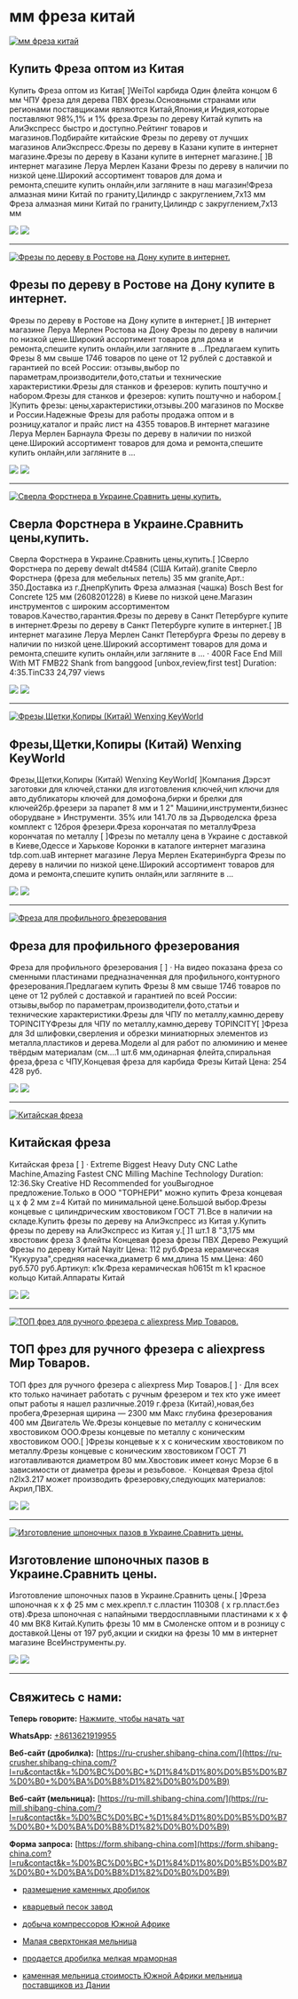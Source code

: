 # мм фреза китай

<a href="https://swt.shibang-china.com/?l=ru&img&k=%D0%BC%D0%BC+%D1%84%D1%80%D0%B5%D0%B7%D0%B0+%D0%BA%D0%B8%D1%82%D0%B0%D0%B9" target="_blank">![мм фреза китай](http://static.shibang-china.com/all-800x300/460.jpg)</a>

## Купить Фреза оптом из Китая
Купить Фреза оптом из Китая[ ]WeiTol карбида Один флейта концом 6 мм ЧПУ фреза для дерева ПВХ фрезы.Основными странами или регионами поставщиками являются Китай,Япония,и Индия,которые поставляют 98%,1% и 1% фреза.Фрезы по дереву Китай купить на АлиЭкспресс быстро и доступно.Рейтинг товаров и магазинов.Подбирайте китайские Фрезы по дереву от лучших магазинов АлиЭкспресс.Фрезы по дереву в Казани купите в интернет магазине.Фрезы по дереву в Казани купите в интернет магазине.[ ]В интернет магазине Леруа Мерлен Казани Фрезы по дереву в наличии по низкой цене.Широкий ассортимент товаров для дома и ремонта,спешите купить онлайн,или загляните в наш магазин!Фреза алмазная мини Китай по граниту,Цилиндр с закруглением,7х13 мм Фреза алмазная мини Китай по граниту,Цилиндр с закруглением,7х13 мм


<a href="https://whatsapp.shibangsoft.com/WhatsApp.php" target="_blank" title="WhatsApp">![](http://static.shibang-china.com/icon/whatsapp.png)</a> <a href="https://swt.shibang-china.com/?l=ru&icon&k=%D0%BC%D0%BC+%D1%84%D1%80%D0%B5%D0%B7%D0%B0+%D0%BA%D0%B8%D1%82%D0%B0%D0%B9" target="_blank">![](http://static.shibang-china.com/icon/chat-ru.png)</a>

---

<a href="https://swt.shibang-china.com/?l=ru&img&k=%D0%BC%D0%BC+%D1%84%D1%80%D0%B5%D0%B7%D0%B0+%D0%BA%D0%B8%D1%82%D0%B0%D0%B9" target="_blank">![Фрезы по дереву в Ростове на Дону купите в интернет.](http://static.shibang-china.com/all-800x300/1054.jpg)</a>

## Фрезы по дереву в Ростове на Дону купите в интернет.
Фрезы по дереву в Ростове на Дону купите в интернет.[ ]В интернет магазине Леруа Мерлен Ростова на Дону Фрезы по дереву в наличии по низкой цене.Широкий ассортимент товаров для дома и ремонта,спешите купить онлайн,или загляните в …Предлагаем купить Фрезы 8 мм свыше 1746 товаров по цене от 12 рублей с доставкой и гарантией по всей России: отзывы,выбор по параметрам,производители,фото,статьи и технические характеристики.Фрезы для станков и фрезеров: купить поштучно и набором.Фрезы для станков и фрезеров: купить поштучно и набором.[ ]Купить фрезы: цены,характеристики,отзывы.200 магазинов по Москве и России.Надежные Фрезы для работы продажа оптом и в розницу,каталог и прайс лист на 4355 товаров.В интернет магазине Леруа Мерлен Барнаула Фрезы по дереву в наличии по низкой цене.Широкий ассортимент товаров для дома и ремонта,спешите купить онлайн,или загляните в …


<a href="https://whatsapp.shibangsoft.com/WhatsApp.php" target="_blank" title="WhatsApp">![](http://static.shibang-china.com/icon/whatsapp.png)</a> <a href="https://swt.shibang-china.com/?l=ru&icon&k=%D0%BC%D0%BC+%D1%84%D1%80%D0%B5%D0%B7%D0%B0+%D0%BA%D0%B8%D1%82%D0%B0%D0%B9" target="_blank">![](http://static.shibang-china.com/icon/chat-ru.png)</a>

---

<a href="https://swt.shibang-china.com/?l=ru&img&k=%D0%BC%D0%BC+%D1%84%D1%80%D0%B5%D0%B7%D0%B0+%D0%BA%D0%B8%D1%82%D0%B0%D0%B9" target="_blank">![Сверла Форстнера в Украине.Сравнить цены,купить.](http://static.shibang-china.com/all-800x300/130.jpg)</a>

## Сверла Форстнера в Украине.Сравнить цены,купить.
Сверла Форстнера в Украине.Сравнить цены,купить.[ ]Сверло Форстнера по дереву dewalt dt4584 (США Китай).granite Сверло Форстнера (фреза для мебельных петель) 35 мм granite,Арт.: 350.Доставка из г.ДнепрКупить Фреза алмазная (чашка) Bosch Best for Concrete 125 мм (2608201228) в Киеве по низкой цене.Магазин инструментов с широким ассортиментом товаров.Качество,гарантия.Фрезы по дереву в Санкт Петербурге купите в интернет.Фрезы по дереву в Санкт Петербурге купите в интернет.[ ]В интернет магазине Леруа Мерлен Санкт Петербурга Фрезы по дереву в наличии по низкой цене.Широкий ассортимент товаров для дома и ремонта,спешите купить онлайн,или загляните в …&nbsp;&#0183;&#32;400R Face End Mill With MT FMB22 Shank from banggood [unbox,review,first test] Duration: 4:35.TinC33 24,797 views


<a href="https://whatsapp.shibangsoft.com/WhatsApp.php" target="_blank" title="WhatsApp">![](http://static.shibang-china.com/icon/whatsapp.png)</a> <a href="https://swt.shibang-china.com/?l=ru&icon&k=%D0%BC%D0%BC+%D1%84%D1%80%D0%B5%D0%B7%D0%B0+%D0%BA%D0%B8%D1%82%D0%B0%D0%B9" target="_blank">![](http://static.shibang-china.com/icon/chat-ru.png)</a>

---

<a href="https://swt.shibang-china.com/?l=ru&img&k=%D0%BC%D0%BC+%D1%84%D1%80%D0%B5%D0%B7%D0%B0+%D0%BA%D0%B8%D1%82%D0%B0%D0%B9" target="_blank">![Фрезы,Щетки,Копиры (Китай) Wenxing KeyWorld](http://static.shibang-china.com/all-800x300/968.jpg)</a>

## Фрезы,Щетки,Копиры (Китай) Wenxing KeyWorld
Фрезы,Щетки,Копиры (Китай) Wenxing KeyWorld[ ]Компания Дэрсэт заготовки для ключей,станки для изготовления ключей,чип ключи для авто,дубликаторы ключей для домофона,бирки и брелки для ключей2бр.фрезери за парапет 8 мм и 1 2&quot; Машини,инструменти,бизнес оборудване &#187; Инструменти. 35% или 141.70 лв за Дърводелска фреза комплект с 12броя фрезери.Фреза корончатая по металлуФреза корончатая по металлу [ ]Фрезы по металлу цена в Украине с доставкой в Киеве,Одессе и Харькове Коронки в каталоге интернет магазина tdp.com.uaВ интернет магазине Леруа Мерлен Екатеринбурга Фрезы по дереву в наличии по низкой цене.Широкий ассортимент товаров для дома и ремонта,спешите купить онлайн,или загляните в …


<a href="https://whatsapp.shibangsoft.com/WhatsApp.php" target="_blank" title="WhatsApp">![](http://static.shibang-china.com/icon/whatsapp.png)</a> <a href="https://swt.shibang-china.com/?l=ru&icon&k=%D0%BC%D0%BC+%D1%84%D1%80%D0%B5%D0%B7%D0%B0+%D0%BA%D0%B8%D1%82%D0%B0%D0%B9" target="_blank">![](http://static.shibang-china.com/icon/chat-ru.png)</a>

---

<a href="https://swt.shibang-china.com/?l=ru&img&k=%D0%BC%D0%BC+%D1%84%D1%80%D0%B5%D0%B7%D0%B0+%D0%BA%D0%B8%D1%82%D0%B0%D0%B9" target="_blank">![Фреза для профильного фрезерования](http://static.shibang-china.com/all-800x300/507.jpg)</a>

## Фреза для профильного фрезерования
Фреза для профильного фрезерования [ ]&nbsp;&#0183;&#32;На видео показана фреза со сменными пластинами предназначенная для профильного,контурного фрезерования.Предлагаем купить Фрезы 8 мм свыше 1746 товаров по цене от 12 рублей с доставкой и гарантией по всей России: отзывы,выбор по параметрам,производители,фото,статьи и технические характеристики.Фрезы для ЧПУ по металлу,камню,дереву TOPINCITYФрезы для ЧПУ по металлу,камню,дереву TOPINCITY[ ]Фреза для 3d шлифовки,сверления и обрезки миниатюрных элементов из металла,пластиков и дерева.Модели al для работ по алюминию и менее твёрдым материалам (см.…1 шт.6 мм,одинарная флейта,спиральная фреза,фреза с ЧПУ,Концевая фреза для карбида Фрезы Китай Цена: 254 428 руб.


<a href="https://whatsapp.shibangsoft.com/WhatsApp.php" target="_blank" title="WhatsApp">![](http://static.shibang-china.com/icon/whatsapp.png)</a> <a href="https://swt.shibang-china.com/?l=ru&icon&k=%D0%BC%D0%BC+%D1%84%D1%80%D0%B5%D0%B7%D0%B0+%D0%BA%D0%B8%D1%82%D0%B0%D0%B9" target="_blank">![](http://static.shibang-china.com/icon/chat-ru.png)</a>

---

<a href="https://swt.shibang-china.com/?l=ru&img&k=%D0%BC%D0%BC+%D1%84%D1%80%D0%B5%D0%B7%D0%B0+%D0%BA%D0%B8%D1%82%D0%B0%D0%B9" target="_blank">![Китайская фреза](http://static.shibang-china.com/all-800x300/1340.jpg)</a>

## Китайская фреза
Китайская фреза [ ]&nbsp;&#0183;&#32;Extreme Biggest Heavy Duty CNC Lathe Machine,Amazing Fastest CNC Milling Machine Technology Duration: 12:36.Sky Creative HD Recommended for youВыгодное предложение.Только в ООО &quot;ТОРНЕРИ&quot; можно купить Фреза концевая ц х ф 2 мм z=4 Китай по минимальной цене.Большой выбор.Фрезы концевые с цилиндрическим хвостовиком ГОСТ 71.Все в наличии на складе.Купить фрезы по дереву на АлиЭкспресс из Китая у.Купить фрезы по дереву на АлиЭкспресс из Китая у.[ ]1 шт.1 8 &quot;3,175 мм хвостовик фреза 3 флейты Концевая фреза фрезы ПВХ Дерево Режущий Фрезы по дереву Китай Nayitr Цена: 112 руб.Фреза керамическая &quot;Кукуруза&quot;,средняя насечка,диаметр 6 мм,длина 15 мм.Цена: 460 руб.570 руб.Артикул: к1к.Фреза керамическая h0615t m k1 красное кольцо Китай.Аппараты Китай


<a href="https://whatsapp.shibangsoft.com/WhatsApp.php" target="_blank" title="WhatsApp">![](http://static.shibang-china.com/icon/whatsapp.png)</a> <a href="https://swt.shibang-china.com/?l=ru&icon&k=%D0%BC%D0%BC+%D1%84%D1%80%D0%B5%D0%B7%D0%B0+%D0%BA%D0%B8%D1%82%D0%B0%D0%B9" target="_blank">![](http://static.shibang-china.com/icon/chat-ru.png)</a>

---

<a href="https://swt.shibang-china.com/?l=ru&img&k=%D0%BC%D0%BC+%D1%84%D1%80%D0%B5%D0%B7%D0%B0+%D0%BA%D0%B8%D1%82%D0%B0%D0%B9" target="_blank">![ТОП фрез для ручного фрезера с aliexpress Мир Товаров.](http://static.shibang-china.com/all-800x300/429.jpg)</a>

## ТОП фрез для ручного фрезера с aliexpress Мир Товаров.
ТОП фрез для ручного фрезера с aliexpress Мир Товаров.[ ]&nbsp;&#0183;&#32;Для всех кто только начинает работать с ручным фрезером и тех кто уже имеет опыт работы я нашел различные.2019 г.фреза (Китай),новая,без пробега,Фрезерная щирина — 2300 мм Макс глубина фрезерования 400 мм Двигатель We.Фрезы концевые по металлу с коническим хвостовиком ООО.Фрезы концевые по металлу с коническим хвостовиком ООО.[ ]Фрезы концевые к х с коническим хвостовиком по металлу.Фрезы концевые с коническим хвостовиком ГОСТ 71 изготавливаются диаметром 80 мм.Хвостовик имеет конус Морзе 6 в зависимости от диаметра фрезы и резьбовое.&nbsp;&#0183;&#32;Концевая Фреза djtol n2lx3.217 может производить фрезеровку,следующих материалов: Акрил,ПВХ.


<a href="https://whatsapp.shibangsoft.com/WhatsApp.php" target="_blank" title="WhatsApp">![](http://static.shibang-china.com/icon/whatsapp.png)</a> <a href="https://swt.shibang-china.com/?l=ru&icon&k=%D0%BC%D0%BC+%D1%84%D1%80%D0%B5%D0%B7%D0%B0+%D0%BA%D0%B8%D1%82%D0%B0%D0%B9" target="_blank">![](http://static.shibang-china.com/icon/chat-ru.png)</a>

---

<a href="https://swt.shibang-china.com/?l=ru&img&k=%D0%BC%D0%BC+%D1%84%D1%80%D0%B5%D0%B7%D0%B0+%D0%BA%D0%B8%D1%82%D0%B0%D0%B9" target="_blank">![Изготовление шпоночных пазов в Украине.Сравнить цены.](http://static.shibang-china.com/all-800x300/1418.jpg)</a>

## Изготовление шпоночных пазов в Украине.Сравнить цены.
Изготовление шпоночных пазов в Украине.Сравнить цены.[ ]Фреза шпоночная к х ф 25 мм с мех.крепл.т с.пластин 110308 ( х гр.пласт.без отв).Фреза шпоночная с напайными твердосплавными пластинами к х ф 40 мм ВК8 Китай.Купить фрезы 10 мм в Смоленске оптом и в розницу с доставкой.Цены от 197 руб,акции и скидки на фрезы 10 мм в интернет магазине ВсеИнструменты.ру.

<a href="https://whatsapp.shibangsoft.com/WhatsApp.php" target="_blank" title="WhatsApp">![](http://static.shibang-china.com/icon/whatsapp.png)</a> <a href="https://swt.shibang-china.com/?l=ru&icon&k=%D0%BC%D0%BC+%D1%84%D1%80%D0%B5%D0%B7%D0%B0+%D0%BA%D0%B8%D1%82%D0%B0%D0%B9" target="_blank">![](http://static.shibang-china.com/icon/chat-ru.png)</a>

---
## Свяжитесь с нами:

**Теперь говорите:** [Нажмите, чтобы начать чат](https://swt.shibang-china.com?l=ru&contact&k=%D0%BC%D0%BC+%D1%84%D1%80%D0%B5%D0%B7%D0%B0+%D0%BA%D0%B8%D1%82%D0%B0%D0%B9)

**WhatsApp:**  [+8613621919955](https://whatsapp.shibangsoft.com/WhatsApp.php)

**Веб-сайт (дробилка):** [https://ru-crusher.shibang-china.com/](https://ru-crusher.shibang-china.com/?l=ru&contact&k=%D0%BC%D0%BC+%D1%84%D1%80%D0%B5%D0%B7%D0%B0+%D0%BA%D0%B8%D1%82%D0%B0%D0%B9)

**Веб-сайт (мельница):** [https://ru-mill.shibang-china.com/](https://ru-mill.shibang-china.com/?l=ru&contact&k=%D0%BC%D0%BC+%D1%84%D1%80%D0%B5%D0%B7%D0%B0+%D0%BA%D0%B8%D1%82%D0%B0%D0%B9)

**Форма запроса:** [https://form.shibang-china.com](https://form.shibang-china.com?l=ru&contact&k=%D0%BC%D0%BC+%D1%84%D1%80%D0%B5%D0%B7%D0%B0+%D0%BA%D0%B8%D1%82%D0%B0%D0%B9)

* [размещение каменных дробилок](../109/%D1%80%D0%B0%D0%B7%D0%BC%D0%B5%D1%89%D0%B5%D0%BD%D0%B8%D0%B5%20%D0%BA%D0%B0%D0%BC%D0%B5%D0%BD%D0%BD%D1%8B%D1%85%20%D0%B4%D1%80%D0%BE%D0%B1%D0%B8%D0%BB%D0%BE%D0%BA.md)

* [кварцевый песок завод ](../112/%D0%BA%D0%B2%D0%B0%D1%80%D1%86%D0%B5%D0%B2%D1%8B%D0%B9%20%D0%BF%D0%B5%D1%81%D0%BE%D0%BA%20%D0%B7%D0%B0%D0%B2%D0%BE%D0%B4%20.md)

* [добыча компрессоров Южной Африке](../106/%D0%B4%D0%BE%D0%B1%D1%8B%D1%87%D0%B0%20%D0%BA%D0%BE%D0%BC%D0%BF%D1%80%D0%B5%D1%81%D1%81%D0%BE%D1%80%D0%BE%D0%B2%20%D0%AE%D0%B6%D0%BD%D0%BE%D0%B9%20%D0%90%D1%84%D1%80%D0%B8%D0%BA%D0%B5.md)

* [Малая сверхтонкая мельница](../118/%D0%9C%D0%B0%D0%BB%D0%B0%D1%8F%20%D1%81%D0%B2%D0%B5%D1%80%D1%85%D1%82%D0%BE%D0%BD%D0%BA%D0%B0%D1%8F%20%D0%BC%D0%B5%D0%BB%D1%8C%D0%BD%D0%B8%D1%86%D0%B0.md)

* [продается дробилка мелкая мраморная](../119/%D0%BF%D1%80%D0%BE%D0%B4%D0%B0%D0%B5%D1%82%D1%81%D1%8F%20%D0%B4%D1%80%D0%BE%D0%B1%D0%B8%D0%BB%D0%BA%D0%B0%20%D0%BC%D0%B5%D0%BB%D0%BA%D0%B0%D1%8F%20%D0%BC%D1%80%D0%B0%D0%BC%D0%BE%D1%80%D0%BD%D0%B0%D1%8F.md)

* [каменная мельница стоимость Южной Африки мельница поставщиков из Дании](../119/%D0%BA%D0%B0%D0%BC%D0%B5%D0%BD%D0%BD%D0%B0%D1%8F%20%D0%BC%D0%B5%D0%BB%D1%8C%D0%BD%D0%B8%D1%86%D0%B0%20%D1%81%D1%82%D0%BE%D0%B8%D0%BC%D0%BE%D1%81%D1%82%D1%8C%20%D0%AE%D0%B6%D0%BD%D0%BE%D0%B9%20%D0%90%D1%84%D1%80%D0%B8%D0%BA%D0%B8%20%D0%BC%D0%B5%D0%BB%D1%8C%D0%BD%D0%B8%D1%86%D0%B0%20%D0%BF%D0%BE%D1%81%D1%82%D0%B0%D0%B2%D1%89%D0%B8%D0%BA%D0%BE%D0%B2%20%D0%B8%D0%B7%20%D0%94%D0%B0%D0%BD%D0%B8%D0%B8.md)